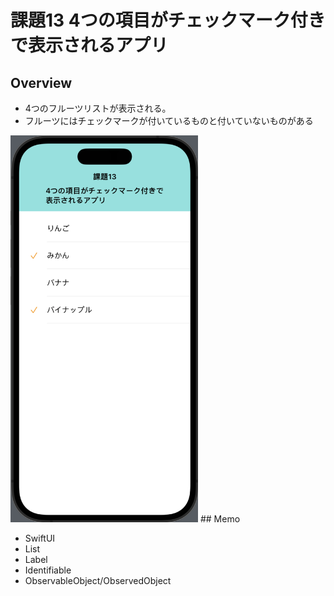 # 課題13 4つの項目がチェックマーク付きで表示されるアプリ
## Overview
<ul>
<li>4つのフルーツリストが表示される。</li>
<li>フルーツにはチェックマークが付いているものと付いていないものがある</li>
</ul>
<img src= "Kadai13.png" width="300" alt="課題13" />
## Memo
<ul>
<li>SwiftUI</li>
<li>List</li>
<li>Label</li>
<li>Identifiable</li>
<li>ObservableObject/ObservedObject</li>
</ul>


